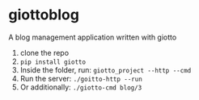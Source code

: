 giottoblog
==========

A blog management application written with giotto

1. clone the repo
2. `pip install giotto`
3. Inside the folder, run: `giotto_project --http --cmd`
4. Run the server: `./goitto-http --run`
5. Or additionally: `./giotto-cmd blog/3`